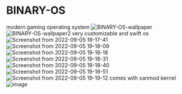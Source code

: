 # BINARY-OS
 modern gaming operating system 
 ![BINARY-OS-wallpaper](https://user-images.githubusercontent.com/68397736/188459363-ab448015-1703-4dce-b70d-a4a026ec1106.png)
![BINARY-OS-wallpaper2](https://user-images.githubusercontent.com/68397736/188459378-bf3cc6da-a65f-4d39-b20a-64a892d432aa.png)
very customizable and swift os 
![Screenshot from 2022-09-05 19-17-41](https://user-images.githubusercontent.com/68397736/188459557-9009a0a0-2d70-443c-b137-c2488e41d701.png)
![Screenshot from 2022-09-05 19-18-09](https://user-images.githubusercontent.com/68397736/188459565-d8441119-af68-410a-b03a-925c231c9a46.png)
![Screenshot from 2022-09-05 19-18-18](https://user-images.githubusercontent.com/68397736/188459572-13cbfeda-fc15-4b37-a7a7-5d35159d37a3.png)
![Screenshot from 2022-09-05 19-18-31](https://user-images.githubusercontent.com/68397736/188459583-a5b99573-42b1-4880-9fd5-88398f1234da.png)
![Screenshot from 2022-09-05 19-18-40](https://user-images.githubusercontent.com/68397736/188459589-8b3a1c95-903b-4e06-86d8-5ce2dd9cce8e.png)
![Screenshot from 2022-09-05 19-18-51](https://user-images.githubusercontent.com/68397736/188459593-d9a8b61e-4470-4481-9171-e8338ae7af49.png)
![Screenshot from 2022-09-05 19-19-12](https://user-images.githubusercontent.com/68397736/188459599-bff07029-887d-416e-a5e8-9162d44b1689.png)
comes with xanmod kernel 
![image](https://user-images.githubusercontent.com/68397736/188461710-da892bb1-4242-4707-802e-be73d1d5715c.png)
